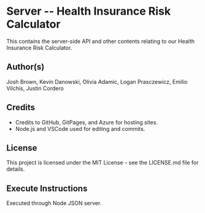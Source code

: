# Server -- Health Insurance Risk Calculator
This contains the server-side API and other contents relating to our Health Insurance Risk Calculator.

## Author(s)
Josh Brown, Kevin Danowski, Olivia Adamic, Logan Prasczewicz, Emilio Vilchis, Justin Cordero

## Credits
- Credits to GitHub, GitPages, and Azure for hosting sites.
- Node.js and VSCode used for editing and commits.

## License
This project is licensed under the MIT License - see the LICENSE.md file for details.

## Execute Instructions
Executed through Node JSON server.


